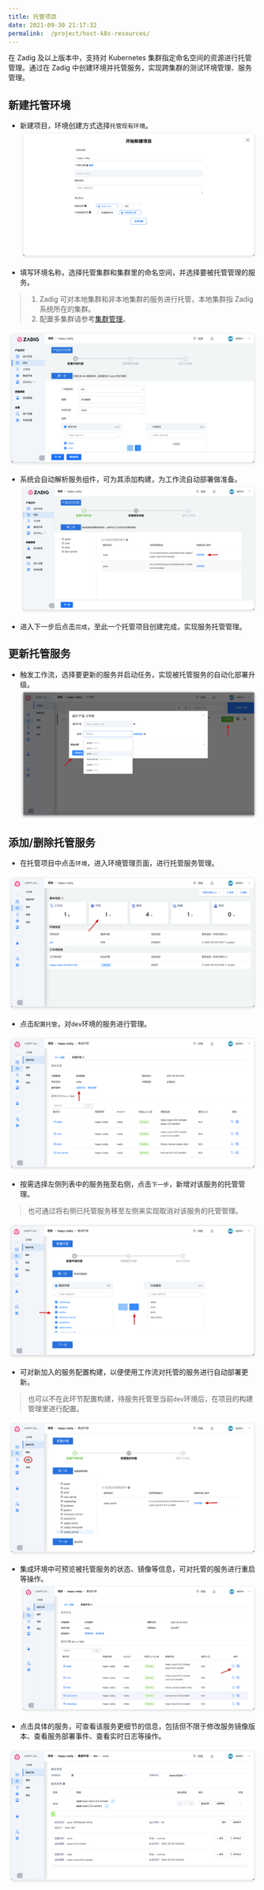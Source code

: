 ```yaml
---
title: 托管项目
date: 2021-09-30 21:17:32
permalink:  /project/host-k8s-resources/
---
```

在 Zadig <Badge text="v1.5.0"/>及以上版本中，支持对 Kubernetes 集群指定命名空间的资源进行托管管理。通过在 Zadig 中创建环境并托管服务，实现跨集群的测试环境管理、服务管理。

## 新建托管环境
- 新建项目，环境创建方式选择`托管现有环境`。
![新建托管项目](../_images/env_delegate_create_project.png)

- 填写环境名称，选择托管集群和集群里的命名空间，并选择要被托管管理的服务。
> 1. Zadig 可对本地集群和非本地集群的服务进行托管，本地集群指 Zadig 系统所在的集群。
> 2. 配置多集群请参考[集群管理](/pages/cluster_manage/)。

![配置托管项目](../_images/env_delegate_onboarding_1.png)

- 系统会自动解析服务组件，可为其添加构建，为工作流自动部署做准备。
![配置托管项目](../_images/env_delegate_on_boarding_2.png)

- 进入下一步后点击`完成`，至此一个托管项目创建完成，实现服务托管管理。

## 更新托管服务
- 触发工作流，选择要更新的服务并启动任务，实现被托管服务的自动化部署升级。
![配置托管项目](../_images/env_delegate_start_pipeline.png)

## 添加/删除托管服务
- 在托管项目中点击`环境`，进入环境管理页面，进行托管服务管理。

![托管服务](../_images/env_delegate_project_overview.png)

- 点击`配置托管`，对`dev`环境的服务进行管理。

![配置托管](../_images/config_service_delegation.png)

- 按需选择左侧列表中的服务拖至右侧，点击`下一步`，新增对该服务的托管管理。
> 也可通过将右侧已托管服务移至左侧来实现取消对该服务的托管管理。

![增删服务](../_images/env_delegate_add_service.png)

- 可对新加入的服务配置构建，以便使用工作流对托管的服务进行自动部署更新。
> 也可以不在此环节配置构建，待服务托管至当前`dev`环境后，在项目的构建管理里进行配置。

![服务构建](../_images/env_delegate_config_service_build.png)

- 集成环境中可预览被托管服务的状态、镜像等信息，可对托管的服务进行重启等操作。
![环境概览](../_images/env_delegate_enviroment_overview.png)

- 点击具体的服务，可查看该服务更细节的信息，包括但不限于修改服务镜像版本、查看服务部署事件、查看实时日志等操作。

![环境概览](../_images/env_delegate_service_details.png)